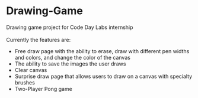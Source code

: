 # Drawing-Game
Drawing game project for Code Day Labs internship <br> <br>
Currently the features are:
- Free draw page with the ability to erase, draw with different pen widths and colors, and change the color of the canvas
- The ability to save the images the user draws
- Clear canvas
- Surprise draw page that allows users to draw on a canvas with specialty brushes
- Two-Player Pong game 
